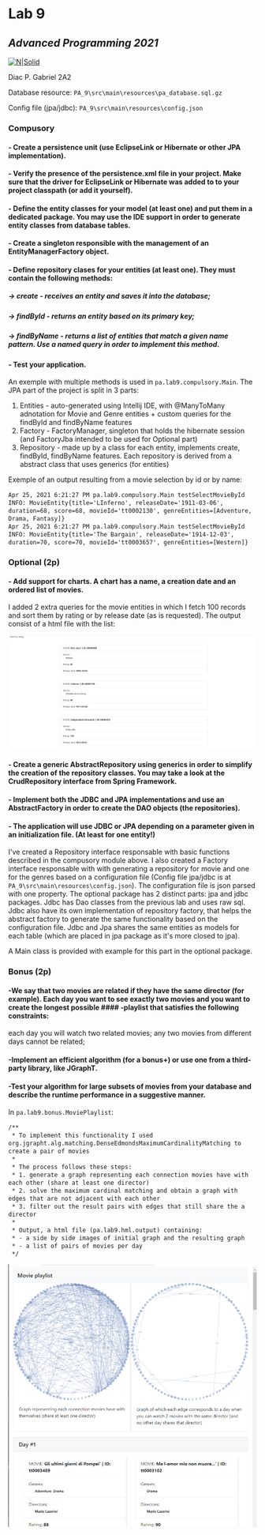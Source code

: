 
# Lab 9
## _Advanced Programming 2021_
[![N|Solid](https://plati-taxe.uaic.ro/img/logo-retina1.png)](https://www.info.uaic.ro/)

Diac P. Gabriel
2A2

Database resource: `PA_9\src\main\resources\pa_database.sql.gz`

Config file (jpa/jdbc): `PA_9\src\main\resources\config.json`

### Compusory

#### - Create a persistence unit (use EclipseLink or Hibernate or other JPA implementation).
#### - Verify the presence of the persistence.xml file in your project. Make sure that the driver for EclipseLink or Hibernate was added to to your project classpath (or add it yourself).
#### - Define the entity classes for your model (at least one) and put them in a dedicated package. You may use the IDE support in order to generate entity classes from database tables.
#### - Create a singleton responsible with the management of an EntityManagerFactory object.
#### - Define repository clases for your entities (at least one). They must contain the following methods:
##### -> create - receives an entity and saves it into the database;
##### -> findById - returns an entity based on its primary key;
##### -> findByName - returns a list of entities that match a given name pattern. Use a named query in order to implement this method.
#### - Test your application.

   An exemple with multiple methods is used in `pa.lab9.compulsory.Main`. The JPA part of the project is split in 3 parts: 
   1. Entities - auto-generated using Intellij IDE, with @ManyToMany adnotation for Movie and Genre entities + custom queries for the findById and findByName features
   2. Factory - FactoryManager, singleton that holds the hibernate session (and FactoryJba intended to be used for Optional part)
   3. Repository - made up by a class for each entity, implements create, findById, findByName features. Each repository is derived from a abstract class that uses generics (for entities)

   Exemple of an output resulting from a movie selection by id or by name:
   
````
Apr 25, 2021 6:21:27 PM pa.lab9.compulsory.Main testSelectMovieById
INFO: MovieEntity{title='LInferno', releaseDate='1911-03-06', duration=68, score=68, movieId='tt0002130', genreEntities=[Adventure, Drama, Fantasy]}
Apr 25, 2021 6:21:27 PM pa.lab9.compulsory.Main testSelectMovieById
INFO: MovieEntity{title='The Bargain', releaseDate='1914-12-03', duration=70, score=70, movieId='tt0003657', genreEntities=[Western]}
 ````
 
 ### Optional (2p)

#### - Add support for charts. A chart has a name, a creation date and an ordered list of movies.
   I added 2 extra queries for the movie entities in which I fetch 100 records and sort them by rating or by release date (as is requested). The output consist of a html file with the list:
   
  [![N|Solid](https://github.com/gabidiac11/programare-avansata/blob/main/PA_9/optional-chart-output.png)](https://github.com/gabidiac11/programare-avansata/blob/main/PA_9/optional-chart-output.png)
  
#### - Create a generic AbstractRepository using generics in order to simplify the creation of the repository classes. You may take a look at the CrudRepository interface from Spring Framework.
#### - Implement both the JDBC and JPA implementations and use an AbstractFactory in order to create the DAO objects (the repositories).
#### - The application will use JDBC or JPA depending on a parameter given in an initialization file. (At least for one entity!)
   I've created a Repository<T> interface responsable with basic functions described in the compusory module above. I also created a Factory interface responsable with with generating a repository for movie and one for the genres based on a configuration file (Config file jpa/jdbc is at `PA_9\src\main\resources\config.json`). The configuration file is json parsed with one property. 
   The optional package has 2 distinct parts: jpa and jdbc packages. Jdbc has Dao classes from the previous lab and uses raw sql. Jdbc also have its own implementation of repository factory, that helps the abstract factory to generate the same functionality based on the configuration file. Jdbc and Jpa shares the same entities as models for each table (which are placed in jpa package as it's more closed to jpa).
   
   A Main class is provided with example for this part in the optional package.
   
   
 ### Bonus (2p) 

#### -We say that two movies are related if they have the same director (for example). Each day you want to see exactly two movies and you want to create the longest possible #### -playlist that satisfies the following constraints:
each day you will watch two related movies;
any two movies from different days cannot be related;
#### -Implement an efficient algorithm (for a bonus+) or use one from a third-party library, like JGraphT.
#### -Test your algorithm for large subsets of movies from your database and describe the runtime performance in a suggestive manner.
   In `pa.lab9.bonus.MoviePlaylist`:
````
/**
 * To implement this functionality I used org.jgrapht.alg.matching.DenseEdmondsMaximumCardinalityMatching to create a pair of movies
 *
 * The process follows these steps:
 * 1. generate a graph representing each connection movies have with each other (share at least one director)
 * 2. solve the maximum cardinal matching and obtain a graph with edges that are not adjacent with each other
 * 3. filter out the result pairs with edges that still share the a director
 *
 * Output, a html file (pa.lab9.hml.output) containing:
 * - a side by side images of initial graph and the resulting graph
 * - a list of pairs of movies per day
 */
````

  [![N|Solid](https://github.com/gabidiac11/programare-avansata/blob/main/PA_9/bonus-output.PNG)](https://github.com/gabidiac11/programare-avansata/blob/main/PA_9/bonus-output.PNG)

